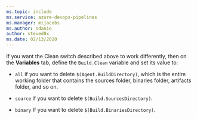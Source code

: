 ```yaml
---
ms.topic: include
ms.service: azure-devops-pipelines
ms.manager: mijacobs
ms.author: sdanie
author: steved0x
ms.date: 02/13/2020
---
```


If you want the Clean switch described above to work differently, then on the **Variables** tab, define the `Build.Clean` variable and set its value to:

* `all` if you want to delete `$(Agent.BuildDirectory)`, which is the entire working folder that contains the sources folder, binaries folder, artifacts folder, and so on.

* `source` if you want to delete `$(Build.SourcesDirectory)`.

* `binary` If you want to delete `$(Build.BinariesDirectory)`.
